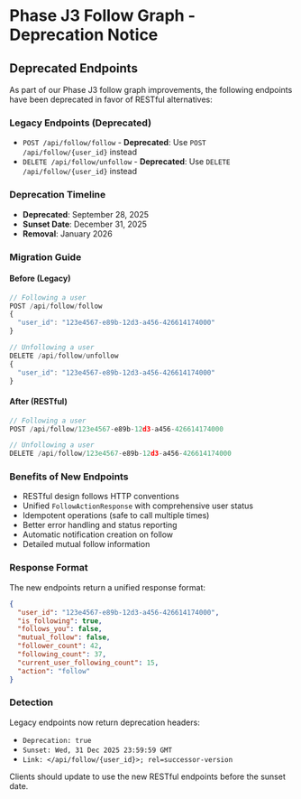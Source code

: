 # Phase J3 Follow Graph - Deprecation Notice

## Deprecated Endpoints

As part of our Phase J3 follow graph improvements, the following endpoints have been deprecated in favor of RESTful alternatives:

### Legacy Endpoints (Deprecated)
- `POST /api/follow/follow` - **Deprecated**: Use `POST /api/follow/{user_id}` instead
- `DELETE /api/follow/unfollow` - **Deprecated**: Use `DELETE /api/follow/{user_id}` instead

### Deprecation Timeline
- **Deprecated**: September 28, 2025
- **Sunset Date**: December 31, 2025
- **Removal**: January 2026

### Migration Guide

#### Before (Legacy)
```javascript
// Following a user
POST /api/follow/follow
{
  "user_id": "123e4567-e89b-12d3-a456-426614174000"
}

// Unfollowing a user  
DELETE /api/follow/unfollow
{
  "user_id": "123e4567-e89b-12d3-a456-426614174000"
}
```

#### After (RESTful)
```javascript
// Following a user
POST /api/follow/123e4567-e89b-12d3-a456-426614174000

// Unfollowing a user
DELETE /api/follow/123e4567-e89b-12d3-a456-426614174000
```

### Benefits of New Endpoints
- RESTful design follows HTTP conventions
- Unified `FollowActionResponse` with comprehensive user status
- Idempotent operations (safe to call multiple times)
- Better error handling and status reporting
- Automatic notification creation on follow
- Detailed mutual follow information

### Response Format
The new endpoints return a unified response format:

```json
{
  "user_id": "123e4567-e89b-12d3-a456-426614174000",
  "is_following": true,
  "follows_you": false,
  "mutual_follow": false,
  "follower_count": 42,
  "following_count": 37,
  "current_user_following_count": 15,
  "action": "follow"
}
```

### Detection
Legacy endpoints now return deprecation headers:
- `Deprecation: true`
- `Sunset: Wed, 31 Dec 2025 23:59:59 GMT`
- `Link: </api/follow/{user_id}>; rel=successor-version`

Clients should update to use the new RESTful endpoints before the sunset date.
